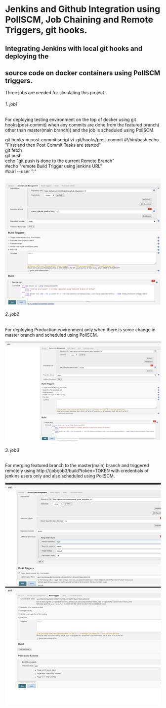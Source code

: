# Jenkins and Github Integration using PollSCM, Job Chaining and Remote Triggers, git hooks.

## Integrating Jenkins with local git hooks and deploying the 
## source code on docker containers using PollSCM triggers.

Three jobs are needed for simulating this project.

###### 1. job1
For deploying testing environment on the top of docker using git hooks(post-commit) 
when any commits are done from the featured branch( other than master(main branch)) and
the job is scheduled using PollSCM.

git hooks => post-commit  script
vi .git/hooks/post-commit
    #!/bin/bash
    echo "First <git fetch> and then Post Commit Tasks are started"                                                     
    git fetch                                                                                                              
    git push                                                                                                                
    echo "git push is done to the current Remote Branch"                                                                   
    #echo "remote Build Trigger using jenkins URL"                                                                          
    #curl --user "<user>:<password>" <Remote Build Trigger URL> 

![Job1 configuration](images/job1i1.png)


###### 2. job2
For deploying Production environment only when there is some change in master branch and scheduled using PollSCM.


![Job2 configuration](images/job2i2.png)


###### 3. job3

For merging featured branch to the master(main) branch and triggered remotely using http://<jenkins url>/job/job3/build?token=TOKEN with credentials of jenkins users only and also scheduled using PollSCM.

![Job3 configuration](images/job3i3.png)

